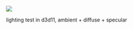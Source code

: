 ![](https://github.com/massitommi/test/blob/master/ggif.gif)

lighting test in d3d11, ambient + diffuse + specular
